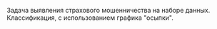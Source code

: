 Задача выявления страхового мошенничества на наборе данных.
Классификация, с использованием графика "осыпки".

